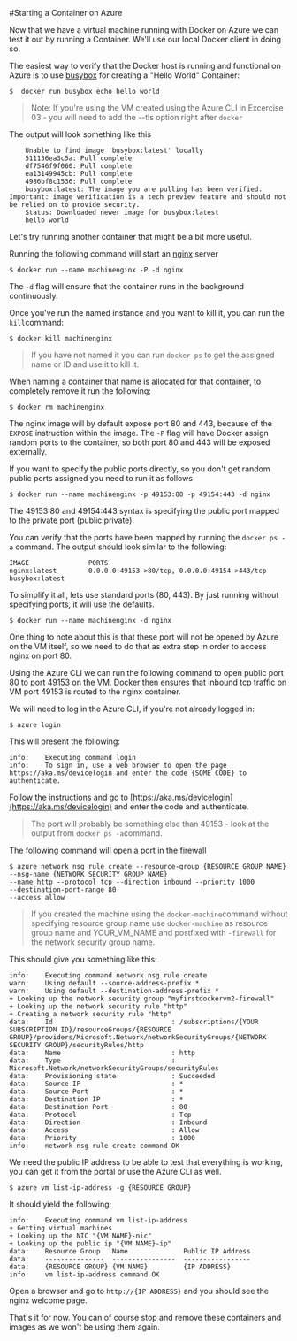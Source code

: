 #Starting a Container on Azure

Now that we have a virtual machine running with Docker on Azure we can test it out by running a Container. 
We'll use our local Docker client in doing so.

The easiest way to verify that the Docker host is running and functional on Azure is to use [busybox](https://registry.hub.docker.com/_/busybox/) for creating a "Hello World" Container:
```
$  docker run busybox echo hello world
```

>Note: If you're using the VM created using the Azure CLI in Excercise 03 - you will need to add the --tls option right after `docker` 


The output will look something like this
```
    Unable to find image 'busybox:latest' locally
    511136ea3c5a: Pull complete
    df7546f9f060: Pull complete
    ea13149945cb: Pull complete
    4986bf8c1536: Pull complete
    busybox:latest: The image you are pulling has been verified. Important: image verification is a tech preview feature and should not be relied on to provide security.
    Status: Downloaded newer image for busybox:latest
    hello world
```

Let's try running another container that might be a bit more useful.

Running the following command will start an [nginx](https://hub.docker.com/_/nginx/) server
```
$ docker run --name machinenginx -P -d nginx
```
The `-d` flag will ensure that the container runs in the background continuously.

Once you've run the named instance and you want to kill it, you can run the `kill`command:

```cli
$ docker kill machinenginx
```

> If you have not named it you can run `docker ps` to get the assigned name or ID and use it to kill it.

When naming a container that name is allocated for that container, to completely remove it run the following:

```cli
$ docker rm machinenginx
```

The nginx image will by default expose port 80 and 443, because of the `EXPOSE` instruction within the image.
The `-P` flag will have Docker assign random ports to the container, so both port 80 and 443 will be exposed externally.

If you want to specify the public ports directly, so you don't get random public ports assigned you need to run it as follows

```cli
$ docker run --name machinenginx -p 49153:80 -p 49154:443 -d nginx
```

The 49153:80 and 49154:443 syntax is specifying the public port mapped to the private port (public:private).


You can verify that the ports have been mapped by running the `docker ps -a` command. The output should look similar to the following:
```
IMAGE               PORTS
nginx:latest        0.0.0.0:49153->80/tcp, 0.0.0.0:49154->443/tcp
busybox:latest
```

To simplify it all, lets use standard ports (80, 443). By just running without specifying ports, it will use the defaults.

```cli
$ docker run --name machinenginx -d nginx
```

One thing to note about this is that these port will not be opened by Azure on the VM itself, so we need to do that as extra step in order to access nginx on port 80.

Using the Azure CLI we can run the following command to open public port 80 to port 49153 on the VM. Docker then ensures that inbound tcp traffic on VM port 49153 is routed to the nginx container.

We will need to log in the Azure CLI, if you're not already logged in:

```cli
$ azure login
```

This will present the following:

```cli
info:    Executing command login
info:    To sign in, use a web browser to open the page https://aka.ms/devicelogin and enter the code {SOME CODE} to authenticate.
```

Follow the instructions and go to [https://aka.ms/devicelogin](https://aka.ms/devicelogin) and enter the code and authenticate.

>The port will probably be something else than 49153 - look at the output from `docker ps -a`command.

The following command will open a port in the firewall

```cli
$ azure network nsg rule create --resource-group {RESOURCE GROUP NAME} --nsg-name {NETWORK SECURITY GROUP NAME}
--name http --protocol tcp --direction inbound --priority 1000  
--destination-port-range 80  
--access allow
```

> If you created the machine using the `docker-machine`command without specifying resource group name use `docker-machine` as
> resource group name and YOUR_VM_NAME and postfixed with `-firewall` for the network security group name.

This should give you something like this:

```cli
info:    Executing command network nsg rule create
warn:    Using default --source-address-prefix *
warn:    Using default --destination-address-prefix *
+ Looking up the network security group "myfirstdockervm2-firewall"
+ Looking up the network security rule "http"
+ Creating a network security rule "http"
data:    Id                              : /subscriptions/{YOUR SUBSCRIPTION ID}/resourceGroups/{RESOURCE GROUP}/providers/Microsoft.Network/networkSecurityGroups/{NETWORK SECURITY GROUP}/securityRules/http
data:    Name                            : http
data:    Type                            : Microsoft.Network/networkSecurityGroups/securityRules
data:    Provisioning state              : Succeeded
data:    Source IP                       : *
data:    Source Port                     : *
data:    Destination IP                  : *
data:    Destination Port                : 80
data:    Protocol                        : Tcp
data:    Direction                       : Inbound
data:    Access                          : Allow
data:    Priority                        : 1000
info:    network nsg rule create command OK
```

We need the public IP address to be able to test that everything is working, you can get it from the portal or use the Azure CLI as well.

```cli
$ azure vm list-ip-address -g {RESOURCE GROUP}
```

It should yield the following:

```cli
info:    Executing command vm list-ip-address
+ Getting virtual machines
+ Looking up the NIC "{VM NAME}-nic"
+ Looking up the public ip "{VM NAME}-ip"
data:    Resource Group   Name              Public IP Address
data:    ---------------  ----------------  -----------------
data:    {RESOURCE GROUP} {VM NAME}         {IP ADDRESS}
info:    vm list-ip-address command OK
```

Open a browser and go to `http://{IP ADDRESS}` and you should see the nginx welcome page.

That's it for now. You can of course stop and remove these containers and images as we won't be using them again.